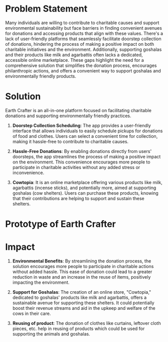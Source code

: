 # Problem Statement
Many individuals are willing to contribute to charitable causes and support environmental sustainability but face barriers in finding convenient avenues for donations and accessing products that align with these values. There's a lack of user-friendly platforms that seamlessly facilitate doorstep collection of donations, hindering the process of making a positive impact on both charitable initiatives and the environment. Additionally, supporting goshalas and their products like milk and agarbattis often lacks a dedicated, accessible online marketplace. These gaps highlight the need for a comprehensive solution that simplifies the donation process, encourages philanthropic actions, and offers a convenient way to support goshalas and environmentally friendly products.

# Solution
Earth Crafter is an all-in-one platform focused on facilitating charitable donations and supporting environmentally friendly practices.

1. **Doorstep Collection Scheduling**: The app provides a user-friendly interface that allows individuals to easily schedule pickups for donations of food and clothes. Users can select a convenient time for collection, making it hassle-free to contribute to charitable causes.
 
2. **Hassle-Free Donations**: By enabling donations directly from users' doorsteps, the app streamlines the process of making a positive impact on the environment. This convenience encourages more people to participate in charitable activities without any added stress or inconvenience.
   
3. **Cowtopia**: It is an online marketplace offering various products like milk, agarbattis (incense sticks), and potentially more, aimed at supporting goshalas (cow shelters). Users can purchase these products, knowing that their contributions are helping to support and sustain these shelters.

# Prototype of Earth Crafter

# Impact
1. **Environmental Benefits**: By streamlining the donation process, the solution encourages more people to participate in charitable actions without added hassle. This ease of donation could lead to a greater reduction in waste and an increase in the reuse of items, positively impacting the environment.

2. **Support for Goshalas**: The creation of an online store, "Cowtopia," dedicated to goshalas' products like milk and agarbattis, offers a sustainable avenue for supporting these shelters. It could potentially boost their revenue streams and aid in the upkeep and welfare of the cows in their care.
   
3. **Reusing of product**: The donation of clothes like curtains, leftover cloth pieces, etc. help in reusing of products which could be used for supporting the animals and goshalas.
